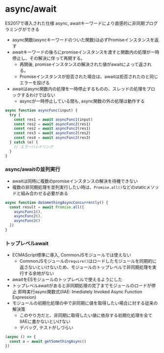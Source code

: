 # async/await
ES2017で導入された仕様
async, awaitキーワードにより直感的に非同期プログラミングができる
- async関数(asyncキーワードのついた関数)は必ずPromiseインスタンスを返す
- awaitキーワードの後ろにpromiseインスタンスを渡すと関数内の処理が一時停止し、その解決に伴って再開する。
  - 再開後, promiseインスタンスの解決された値がawaitによって返される。
  - Promiseインスタンスが拒否された場合は、awaitは拒否されたのと同じエラーを投げる
- awaitはasync関数内の処理を一時停止するものの、スレッドの処理をブロックするわけではない
  - asyncが一時停止している間も, async関数の外の処理は動作する
```javascript
async function asyncFunc(input) {
  try {
    const res1 = await asyncFunc1(input)
    const res2 = await asyncFunc2(res1)
    const res2 = await asyncFunc2(res1)
    const res3 = await asyncFunc2(res2)
    const res4 = await asyncFunc2(res3)
  } catch (e) {
    // エラーハンドリング
  }
} 
```
### async/awaitの並列実行
- awaitは同時に複数のpromiseインスタンスの解決を待機できない
- 複数の非同期処理を並列実行したい時は、`Promise.all()`などのstaticメソッドと組み合わせる必要がある
```javascript
async function doSomethingAsyncConcurrently() {
  const result = await Promise.all([
    asyncFunc1(),
    asyncFunc2(),
    asyncFunc3()
  ])
}
```
### トップレベルawait
- ECMAScript標準に導入, CommonJSモジュールでは使えない
  - CommonJSモジュールの`require()`はロードしたモジュールを同期的に返さないといけないため、モジュールのトップレベルで非同期処理を実行する余地がない
- awaitをESモジュールのトップレベルで使えるようにした
- トップレベルawaitがあると非同期処理の完了までモジュールのロードが停止
即時実行async関数式(IIAE: Imediately Invoked Async Function Expression)
- モジュールの初期化処理の中で非同期に値を取得したい場合に対する従来の解決策
  - このやり方だと、非同期に取得したい値に依存する初期化処理を全てIIAEに書かないといけない
  - デバッグ, テストがしづらい
```js
(async () => {
  const a = await getSomethingAsync()
})
```
